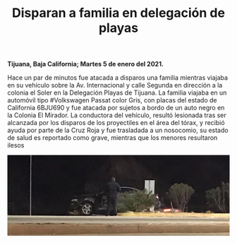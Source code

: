 ﻿---
layout: blog
title: "Disparan a familia en delegación de playas"
Date: 2021-01-05
categories: tijuana
permalink: /:categories/:title:output_ext
image: /img/cnr/2021-01-05-disparan-a-familia-en-delegacion-de-playas.jpeg
alt: "Disparan a familia en delegación de playas"
autor:
---


**Tijuana, Baja California; Martes 5 de enero del 2021.** 


Hace un par de minutos fue atacada a disparos una familia mientras viajaba en su vehículo sobre la Av. Internacional y calle Segunda en dirección a la colonia el Soler en la Delegación Playas de Tijuana.
La familia viajaba en un automóvil tipo #Volkswagen Passat color Gris, con placas del estado de California 6BJU690 y fue atacada por sujetos a bordo de un auto negro en la Colonia El Mirador.
La conductora del vehículo, resultó lesionada tras ser alcanzada por los disparos de los proyectiles en el área del tórax, y recibió ayuda por parte de la Cruz Roja y fue trasladada a un nosocomio, su estado de salud es reportado como grave, mientras que los menores resultaron ilesos

<div id="carouselExampleSlidesOnly" class="carousel slide" data-ride="carousel">
  <div class="carousel-inner">
    <div class="carousel-item active">
       <img class="d-block w-100" src="/img/cnr/2021-01-05-disparan-a-familia-en-delegacion-de-playas.jpeg" loading="lazy"  alt="Disparan a familia en delegación de playas">
    </div>
  </div>
</div>